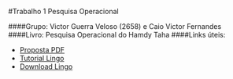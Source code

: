 #Trabalho 1 Pesquisa Operacional

####Grupo: Victor Guerra Veloso (2658) e Caio Victor Fernandes
####Livro: Pesquisa Operacional do Hamdy Taha
####Links úteis: 

- [Proposta PDF](https://www2.cead.ufv.br/sistemas/pvanet/files/conteudo/4652/trabalho12018.pdf)
- [Tutorial Lingo](http://math.tongji.edu.cn/model/docs/lingo3.pdf)
- [Download Lingo](https://www.lindo.com/index.php/ls-downloads/try-lingo)

